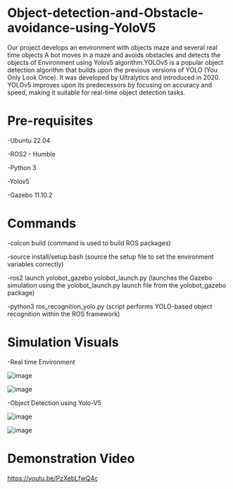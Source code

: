 # Object-detection-and-Obstacle-avoidance-using-YoloV5

Our project develops an environment with objects maze and several real time objects A bot moves in a maze and avoids obstacles and detects the objects of Environment using Yolov5 algorithm.YOLOv5 is a popular object detection algorithm that builds upon the previous versions of YOLO (You Only Look Once). It was developed by Ultralytics and introduced in 2020. YOLOv5 improves upon its predecessors by focusing on accuracy and speed, making it suitable for real-time object detection tasks.

# Pre-requisites
-Ubuntu 22.04

-ROS2 - Humble

-Python 3

-Yolov5

-Gazebo 11.10.2

# Commands
-colcon build (command is used to build ROS packages)

-source install/setup.bash (source the setup file to set the environment variables correctly)

-ros2 launch yolobot_gazebo yolobot_launch.py (launches the Gazebo simulation using the yolobot_launch.py launch file from the yolobot_gazebo package)

-python3 ros_recognition_yolo.py (script performs YOLO-based object recognition within the ROS framework)


# Simulation Visuals
-Real time Environment

![image](https://github.com/siddharth-39/Object-detection-and-Obstacle-avoidance-using-Yolo-V5/assets/135171824/6219c696-7363-40bf-ae33-4a1749935dea)

![image](https://github.com/siddharth-39/Object-detection-and-Obstacle-avoidance-using-Yolo-V5/assets/135171824/250246b9-5469-43fb-898a-a63e86743866)

-Object Detection using Yolo-V5

![image](https://github.com/siddharth-39/Object-detection-and-Obstacle-avoidance-using-Yolo-V5/assets/135171824/3ced87d6-6799-42e9-9197-81ee4065f53d)

![image](https://github.com/siddharth-39/Object-detection-and-Obstacle-avoidance-using-Yolo-V5/assets/135171824/c2823e9e-994d-49f8-9b1b-8e44bc97d8fa)



# Demonstration Video
https://youtu.be/PzXebLfwQ4c

